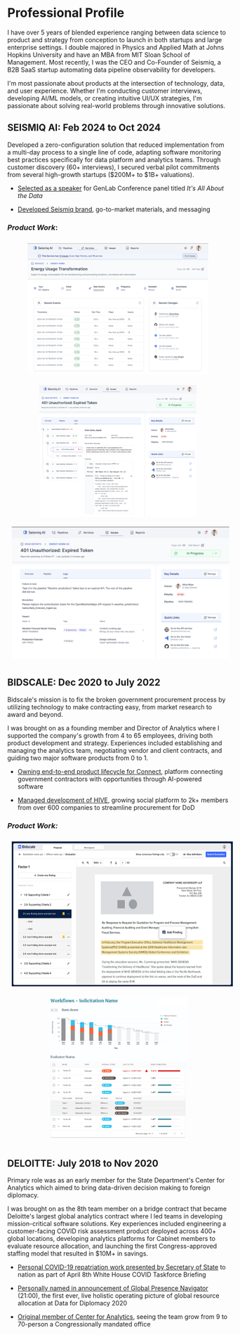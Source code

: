 # Professional Profile

I have over 5 years of blended experience ranging between data science to product and strategy from conception to launch in both startups and large enterprise settings. I double majored in Physics and Applied Math at Johns Hopkins University and have an MBA from MIT Sloan School of Management. Most recently, I was the CEO and Co-Founder of Seismiq, a B2B SaaS startup automating data pipeline observability for developers.

I'm most passionate about products at the intersection of technology, data, and user experience. Whether I'm conducting customer interviews, developing AI/ML models, or creating intuitive UI/UX strategies, I'm passionate about solving real-world problems through innovative solutions.

## **SEISMIQ AI:** Feb 2024 to Oct 2024

Developed a zero-configuration solution that reduced implementation from a multi-day process to a single line of code, adapting software monitoring best practices specifically for data platform and analytics teams. Through customer discovery (60+ interviews), I secured verbal pilot commitments from several high-growth startups ($200M+ to $1B+ valuations).

- [Selected as a speaker](https://www.linkedin.com/posts/genlab-venture-studios_ai-data-criticalinfrastructure-activity-7256779269178040320-Q-9N/?utm_source=share&utm_medium=member_desktop) for GenLab Conference panel titled *It's All About the Data*

- [Developed Seismiq brand](https://seismiq.ai/), go-to-market materials, and messaging

### *Product Work*:

<div align="center">
    <img src="https://github.com/ogebhardt/portfolio/blob/main/Seismiq_Screenshot%203.png" alt="Seismiq Screenshot 1" height="300" style="margin: 10px;"/>
    <img src="https://github.com/ogebhardt/portfolio/blob/main/Seismiq%20Screenshot_2.png" alt="Seismiq Screenshot 2" height="300" style="margin: 10px;"/>
    <img src="https://github.com/ogebhardt/portfolio/blob/main/Seismiq%20Screenshot_1.png" alt="Seismiq Screenshot 3" height="300" style="margin: 10px;"/>
</div>

## **BIDSCALE:** Dec 2020 to July 2022

Bidscale's mission is to fix the broken government procurement process by utilizing technology to make contracting easy, from market research to award and beyond.

I was brought on as a founding member and Director of Analytics where I supported the company's growth from 4 to 65 employees, driving both product development and strategy. Experiences included establishing and managing the analytics team, negotiating vendor and client contracts, and guiding two major software products from 0 to 1.

- [Owning end-to-end product lifecycle for Connect](https://www.bidscale.com/bidblog-linking-government-and-industry-through-an-ai-powered-platform), platform connecting government contractors with opportunities through AI-powered software

- [Managed development of HIVE](https://www.bidscale.com/bidblog-social-platform-hive-connecting-government-industry-receives-a-refresh), growing social platform to 2k+ members from over 600 companies to streamline procurement for DoD

### *Product Work:*

<div align="center">
    <img src="https://github.com/ogebhardt/portfolio/blob/main/Bidscale%20Screenshot_1" alt="Bidscale Screenshot 1" height="330" style="margin: 10px;"/>
    <img src="https://github.com/ogebhardt/portfolio/blob/main/Bidscale%20Screenshot_2.png" alt="Bidscale Screenshot 2" height="325" style="margin: 10px;"/>
</div>

## **DELOITTE:** July 2018 to Nov 2020

Primary role was as an early member for the State Department's Center for Analytics which aimed to bring data-driven decision making to foreign diplomacy.

I was brought on as the 8th team member on a bridge contract that became Deloitte's largest global analytics contract where I led teams in developing mission-critical software solutions. Key experiences included engineering a customer-facing COVID risk assessment product deployed across 400+ global locations, developing analytics platforms for Cabinet members to evaluate resource allocation, and launching the first Congress-approved staffing model that resulted in $10M+ in savings.

- [Personal COVID-19 repatriation work presented by Secretary of State](https://www.c-span.org/video/?471047-1/president-trump-comments-senator-sanders-ending-presidential-campaign) to nation as part of April 8th White House COVID Taskforce Briefing

- [Personally named in announcement of Global Presence Navigator](https://vimeo.com/387470296/15000adfde) (21:00), the first ever, live holistic operating picture of global resource allocation at Data for Diplomacy 2020

- [Original member of Center for Analytics](https://statemag.state.gov/2020/03/0320itn02/), seeing the team grow from 9 to 70-person a Congressionally mandated office
